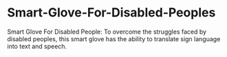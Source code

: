 # Smart-Glove-For-Disabled-Peoples
Smart Glove For Disabled People: To overcome the struggles faced by disabled peoples, this smart glove has the ability to translate sign language into text and speech.
